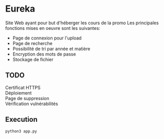 # Eureka

Site Web ayant pour but d'héberger les cours de la promo
Les principales fonctions mises en oeuvre sont les suivantes:
- Page de connexion pour l'upload 
- Page de recherche
- Possibilité de tri par année et matière
- Encryption des mots de passe
- Stockage de fichier

## TODO

Certificat HTTPS  
Déploiement  
Page de suppression  
Vérification vulnérabilités

## Execution

`python3 app.py`
